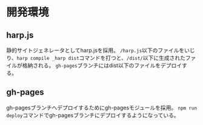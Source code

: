 # 開発環境
## harp.js
静的サイトジェネレータとしてharp.jsを採用。
`/harp.js`以下のファイルをいじり、`harp compile _harp dist`コマンドを打つと、`/dist/`以下に生成されたファイルが格納される。
`gh-pages`ブランチにはdist以下のファイルをデプロイする。

## gh-pages
gh-pagesブランチへデプロイするためにgh-pagesモジュールを採用。
`npm run deploy`コマンドでgh-pagesブランチにデプロイするようになっている。
